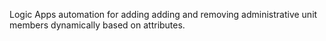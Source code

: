 Logic Apps automation for adding adding and removing administrative unit members dynamically based on attributes.
